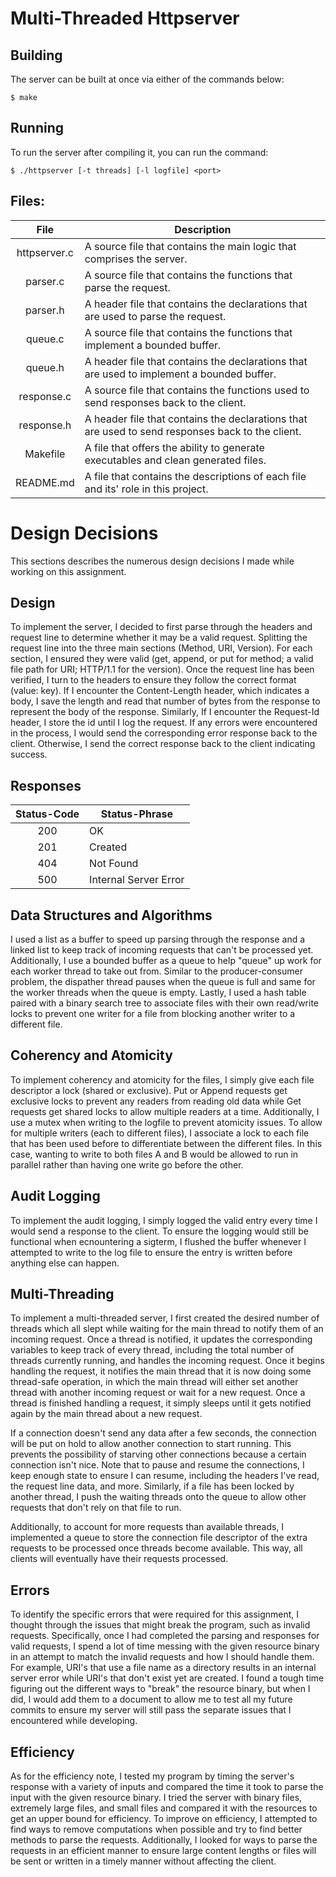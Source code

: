 # Multi-Threaded Httpserver

## Building 

The server can be built at once via either of the commands below:
```
$ make 
```

## Running

To run the server after compiling it, you can run the command:
```
$ ./httpserver [-t threads] [-l logfile] <port> 
```

## Files:
|File         |Description                                                                       | 
|:-----------:| -------------------------------------------------------------------------------- |
|httpserver.c |A source file that contains the main logic that comprises the server.             |
|parser.c     |A source file that contains the functions that parse the request.             |
|parser.h   |A header file that contains the declarations that are used to parse the request.             |
|queue.c     |A source file that contains the functions that implement a bounded buffer.             |
|queue.h   |A header file that contains the declarations that are used to implement a bounded buffer.             |
|response.c |A source file that contains the functions used to send responses back to the client.             |
|response.h |A header file that contains the declarations that are used to send responses back to the client.             |
|Makefile     |A file that offers the ability to generate executables and clean generated files. |
|README.md    |A file that contains the descriptions of each file and its' role in this project. |


# Design Decisions
This sections describes the numerous design decisions I made while working on this assignment.

## Design 
To implement the server, I decided to first parse through the headers and request line to determine whether it may be a valid request. Splitting the request line into the three main sections (Method, URI, Version). For each section, I ensured they were valid (get, append, or put for method; 
a valid file path for URI; HTTP/1.1 for the version). Once the request line has been verified, I turn to the headers to ensure they follow the correct format (value: key). If I encounter the Content-Length header, which indicates a body, I save the length and read that number of bytes from the response
to represent the body of the response. Similarly, If I encounter the Request-Id header, I store the id until I log the request. If any errors were encountered in the process, I would send the corresponding error response back to the client. Otherwise, I send the correct response back to the client indicating success.

## Responses
|Status-Code  |Status-Phrase | 
|:-----------:| ------------ |
|200 |OK                     |
|201 |Created                |
|404 |Not Found              |
|500 |Internal Server Error  |

## Data Structures and Algorithms
I used a list as a buffer to speed up parsing through the response and a linked list to keep track of incoming requests that can't be processed yet. Additionally, I use a bounded buffer as a queue to help "queue" up work for each worker thread to take out from. Similar to the producer-consumer problem, the 
dispather thread pauses when the queue is full and same for the worker threads when the queue is empty. Lastly, I used a hash table paired with a binary search tree to associate files with their own read/write locks to prevent one writer for a file from blocking another writer to a different file.

## Coherency and Atomicity
To implement coherency and atomicity for the files, I simply give each file descriptor a lock (shared or exclusive). Put or Append requests get exclusive locks to prevent any readers from reading old data while Get requests get shared locks to allow multiple readers at a time. Additionally, I use a mutex when writing
to the logfile to prevent atomicity issues. To allow for multiple writers (each to different files), I associate a lock to each file that has been used before to differentiate between the different files. In this case, wanting to write to both files A and B would be allowed to run in parallel rather than having 
one write go before the other.


## Audit Logging
To implement the audit logging, I simply logged the valid entry every time I would send a response to the client. To ensure the logging would still be functional when ecnountering a sigterm, I flushed the buffer whenever I attempted to write to the log file
to ensure the entry is written before anything else can happen.

## Multi-Threading
To implement a multi-threaded server, I first created the desired number of threads which all slept while waiting for the main thread to notify them of an incoming request. Once a thread is notified, it updates the corresponding variables to keep track of every thread, including the total number of threads
currently running, and handles the incoming request. Once it begins handling the request, it notifies the main thread that it is now doing some thread-safe operation, in which the main thread will either set another thread with another incoming request or wait for a new request. Once a thread is finished
handling a request, it simply sleeps until it gets notified again by the main thread about a new request. 

If a connection doesn't send any data after a few seconds, the connection will be put on hold to allow another connection to start running. This prevents the possibility of starving other connections because a certain connection isn't nice. Note that to pause and resume the connections, I keep enough state to ensure
I can resume, including the headers I've read, the request line data, and more. Similarly, if a file has been locked by another thread, I push the waiting threads onto the queue to allow other requests that don't rely on that file to run.

Additionally, to account for more requests than available threads, I implemented a queue to store the connection file descriptor of the extra requests to be processed once threads become available. This way, all clients will eventually have their requests processed.

## Errors
To identify the specific errors that were required for this assignment, I thought through the issues that might break the program, such as invalid requests. Specifically, once I had completed the parsing and responses for valid requests, I spend a lot of time messing with the given resource binary in an 
attempt to match the invalid requests and how I should handle them. For example, URI's that use a file name as a directory results in an internal server error while URI's that don't exist yet are created. I found a tough time figuring out the different ways to "break" the resource binary, but when I did,
I would add them to a document to allow me to test all my future commits to ensure my server will still pass the separate issues that I encountered while developing.

## Efficiency
As for the efficiency note, I tested my program by timing the server's response with a variety of inputs and compared the time it took to parse the input with the given resource binary. I tried the server with binary files, extremely large files, and small files and compared it with the resources to get 
an  upper bound for efficiency. To improve on efficiency, I attempted to find ways to remove computations when possible and try to find better methods to parse the requests. Additionally, I looked for ways to parse the requests in an efficient manner to ensure large content lengths or files will be sent
or written in a timely manner without affecting the client.
